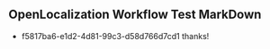 ## OpenLocalization Workflow Test MarkDown
* f5817ba6-e1d2-4d81-99c3-d58d766d7cd1 thanks!

<!--HONumber=Aug16_HO3-->


